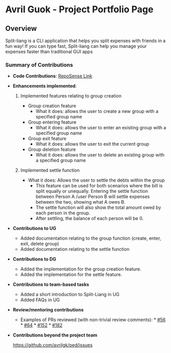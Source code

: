 # Avril Guok - Project Portfolio Page

## Overview

Split-liang is a CLI application that helps you split expenses with friends in a fun way! If you can type fast,
Split-liang can help you manage your expenses faster than traditional GUI apps

### Summary of Contributions

* **Code Contributions**:
  [RepoSense Link](https://nus-cs2113-ay2324s2.github.io/tp-dashboard/?search=&sort=groupTitle&sortWithin=title&timeframe=commit&mergegroup=&groupSelect=groupByRepos&breakdown=true&checkedFileTypes=docs~functional-code~test-code~other&since=2024-02-23&tabOpen=true&tabType=authorship&tabAuthor=avrilgk&tabRepo=AY2324S2-CS2113-T15-3/tp%5Bmaster%5D&authorshipIsMergeGroup=false&authorshipFileTypes=docs~functional-code~test-code&authorshipIsBinaryFileTypeChecked=false&authorshipIsIgnoredFilesChecked=false
  )

* **Enhancements implemented**:

    1. Implemented features relating to group creation
        * Group creation feature
            * What it does: allows the user to create a new group with a specified group name
        * Group entering feature
            * What it does: allows the user to enter an existing group with a specified group name
        * Group exit feature
            * What it does: allows the user to exit the current group
        * Group deletion feature
            * What it does: allows the user to delete an existing group with a specified group name

    2. Implemented settle function
        * What it does: Allows the user to settle the debts within the group
            * This feature can be used for both scenarios where the bill is split equally or unequally. Entering the
              settle
              function between Person A /user Person B will settle expenses between the two, showing what A owes B.
            * The settle function will also show the total amount owed by each person in the group.
            * After settling, the balance of each person will be 0.

* **Contributions to UG**
    * Added documentation relating to the group function (create, enter, exit, delete group)
    * Added documentation relating to the settle function


* **Contributions to DG**
    * Added the implementation for the group creation feature.
    * Added the implementation for the settle feature.


* **Contributions to team-based tasks**
    * Added a short introduction to Split-Liang in UG
    * Added FAQs in UG
  

* **Review/mentoring contributions**
    * Examples of PRs reviewed (with non-trivial review comments):
      *
        [#56](https://github.com/AY2324S2-CS2113-T15-3/tp/pull/56)
      * 
        [#64](https://github.com/AY2324S2-CS2113-T15-3/tp/pull/64)
      * 
        [#152](https://github.com/AY2324S2-CS2113-T15-3/tp/pull/152)
      * 
        [#182](https://github.com/AY2324S2-CS2113-T15-3/tp/pull/182)

* **Contributions beyond the project team**

  https://github.com/avrilgk/ped/issues



